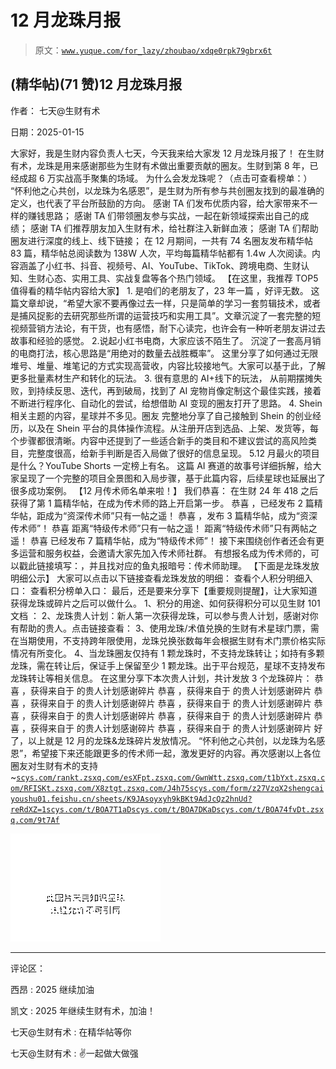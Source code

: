 # 12 月龙珠月报

> 原文：[`www.yuque.com/for_lazy/zhoubao/xdqe0rpk79gbrx6t`](https://www.yuque.com/for_lazy/zhoubao/xdqe0rpk79gbrx6t)

## (精华帖)(71 赞)12 月龙珠月报

作者： 七天@生财有术

日期：2025-01-15

大家好，我是生财内容负责人七天，今天我来给大家发 12 月龙珠月报了！ 在生财有术，龙珠是用来感谢那些为生财有术做出重要贡献的圈友。生财到第 8 年，已经成超 6
万实战高手聚集的场域。 为什么会发龙珠呢？（点击可查看榜单：）
“怀利他之心共创，以龙珠为名感恩”，是生财为所有参与共创圈友找到的最准确的定义，也代表了平台所鼓励的方向。 感谢 TA
们发布优质内容，给大家带来不一样的赚钱思路； 感谢 TA 们带领圈友参与实战，一起在新领域探索出自己的成绩； 感谢 TA
们推荐朋友加入生财有术，给社群注入新鲜血液； 感谢 TA 们帮助圈友进行深度的线上、线下链接；
在 12 月期间，一共有 74 名圈友发布精华帖 83 篇，精华帖总阅读数为 138W 人次，平均每篇精华帖都有 1.4w 人次阅读。内容涵盖了小红书、抖音、视频号、AI、YouTube、TikTok、跨境电商、生财认知、生财心态、实用工具、实战复盘等各个热门领域。
【在这里，我推荐 TOP5 值得看的精华帖内容给大家】 1. 是咱们的老朋友了，23 年一篇 ，好评无数。
这篇文章却说，“希望大家不要再像过去一样，只是简单的学习一套剪辑技术，或者是捕风捉影的去研究那些所谓的运营技巧和实用工具”。文章沉淀了一套完整的短视频营销方法论，有干货，也有感悟，耐下心读完，也许会有一种听老朋友讲过去故事和经验的感觉。
2.说起小红书电商，大家应该不陌生了。 沉淀了一套高月销的电商打法，核心思路是“用绝对的数量去战胜概率”。
这里分享了如何通过无限堆号、堆量、堆笔记的方式实现高营收，内容比较接地气。大家可以基于此，了解更多批量素材生产和转化的玩法。 3. 很有意思的 AI+线下的玩法，
从前期摆摊失败，到持续反思、迭代，再到破局，找到了 AI 宠物肖像定制这个最佳实践，接着不断进行程序化、自动化的尝试，给想借助 AI 变现的圈友打开了思路。 4. Shein 相关主题的内容，星球并不多见。圈友
完整地分享了自己接触到 Shein 的创业经历，以及在 Shein 平台的具体操作流程。从注册开店到选品、上架、发货等，每个步骤都很清晰。内容中还提到了一些适合新手的类目和不建议尝试的高风险类目，完整度很高，给新手判断是否入局做了很好的信息呈现。
5.12 月最火的项目是什么？YouTube Shorts 一定榜上有名。
这篇 AI 赛道的故事号详细拆解，给大家呈现了一个完整的项目全景图和入局步骤，基于此篇内容，后续星球也延展出了很多成功案例。 【12 月传术师名单来啦！】
我们恭喜： 在生财 24 年 418 之后获得了第 1 篇精华帖，在成为传术师的路上开启第一步。 恭喜 ，已经发布 2 篇精华帖，距成为“资深传术师”只有一帖之遥！ 恭喜
，发布 3 篇精华帖，成为“资深传术师”！ 恭喜 距离“特级传术师”只有一帖之遥！ 距离“特级传术师”只有两帖之遥！ 恭喜
已经发布 7 篇精华帖，成为“特级传术师”！ 接下来围绕创作者还会有更多运营和服务权益，会邀请大家先加入传术师社群。
有想报名成为传术师的，可以戳此链接填写：，并且找对应的鱼丸报暗号：传术师助理。 【下面是龙珠发放明细公示】 大家可以点击以下链接查看龙珠发放的明细：
查看个人积分明细入口： 查看积分榜单入口： 最后，还是要来分享下【重要规则提醒】，让大家知道获得龙珠或碎片之后可以做什么。
1、积分的用途、如何获得积分可以见生财 101 文档 ： 2、龙珠贵人计划：新人第一次获得龙珠，可以参与贵人计划，感谢对你有帮助的贵人。点击链接查看：
3、使用龙珠/术值兑换的生财有术星球门票，需在当期使用，不支持跨年限使用，龙珠兑换张数每年会根据生财有术门票价格实际情况有所变化。 4、当龙珠圈友仅持有 1
颗龙珠时，不支持龙珠转让；如持有多颗龙珠，需在转让后，保证手上保留至少 1 颗龙珠。出于平台规范，星球不支持发布龙珠转让等相关信息。
在这里分享下本次贵人计划，共计发放 3 个龙珠碎片： 恭喜 ，获得来自于 的贵人计划感谢碎片 恭喜 ，获得来自于 的贵人计划感谢碎片 恭喜 ，获得来自于
的贵人计划感谢碎片 恭喜 ，获得来自于 的贵人计划感谢碎片 恭喜 ，获得来自于 的贵人计划感谢碎片 恭喜 ，获得来自于 的贵人计划感谢碎片 恭喜
，获得来自于 的贵人计划感谢碎片 恭喜 ，获得来自于 的贵人计划感谢碎片 好了，以上就是 12 月的龙珠&龙珠碎片发放情况。
“怀利他之心共创，以龙珠为名感恩”，希望接下来还能跟更多的传术师一起，激发更好的内容。再次感谢以上各位圈友对生财有术的支持~[`scys.com/rank`](https://scys.com/rank)[`t.zsxq.com/esXFp`](https://t.zsxq.com/esXFp)[`t.zsxq.com/GwnWt`](https://t.zsxq.com/GwnWt)[`t.zsxq.com/t1bYx`](https://t.zsxq.com/t1bYx)[`t.zsxq.com/RFISK`](https://t.zsxq.com/RFISK)[`t.zsxq.com/X8ztg`](https://t.zsxq.com/X8ztg)[`t.zsxq.com/J4h75`](https://t.zsxq.com/J4h75)[`scys.com/form/z27VzqX2`](https://scys.com/form/z27VzqX2)[`shengcaiyoushu01.feishu.cn/sheets/K9JAsoyxyh9kBKt9AdJcQz2hnUd?reRdXZ=1`](https://shengcaiyoushu01.feishu.cn/sheets/K9JAsoyxyh9kBKt9AdJcQz2hnUd?reRdXZ=1)[`scys.com/t/BOA7T1aD`](https://scys.com/t/BOA7T1aD)[`scys.com/t/BOA7DKaD`](https://scys.com/t/BOA7DKaD)[`scys.com/t/BOA74fvD`](https://scys.com/t/BOA74fvD)[`t.zsxq.com/9t7Af`](https://t.zsxq.com/9t7Af)

![](img/517561d068c88cda92cf460ecd531e06.png "None")

* * *

评论区：

西昂 : 2025 继续加油

凯文 : 2025 年继续生财有术，加油！

七天@生财有术 : 在精华帖等你

七天@生财有术 : ✌️一起做大做强